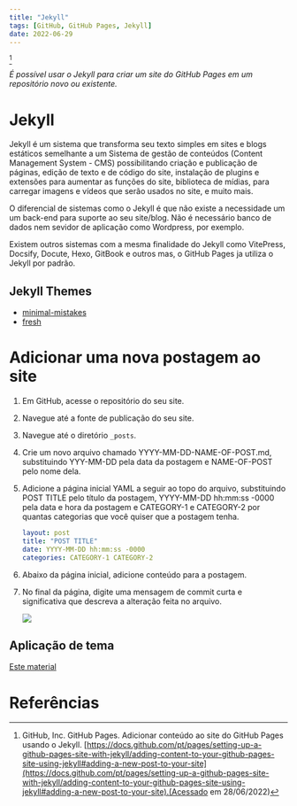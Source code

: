 ```yaml
---
title: "Jekyll"
tags: [GitHub, GitHub Pages, Jekyll]
date: 2022-06-29
---
```


[^githubpages]

*É possível usar o Jekyll para criar um site do GitHub Pages em um repositório novo ou existente.*

# Jekyll

Jekyll é um sistema que transforma seu texto simples em sites e blogs estáticos semelhante a um Sistema de gestão de conteúdos (Content Management System - CMS) possibilitando criação e publicação de páginas, 
edição de texto e de código do site, instalação de plugins e extensões para aumentar as funções do site, 
biblioteca de mídias, para carregar imagens e vídeos que serão usados no site, e muito mais.

O diferencial de sistemas como o Jekyll é que não existe a necessidade um um back-end para suporte ao seu site/blog. Não é necessário banco de dados nem sevidor de aplicação como Wordpress, por exemplo.

Existem outros sistemas com a mesma finalidade do Jekyll como VitePress, Docsify, Docute, Hexo, GitBook e outros mas, o GitHub Pages ja utiliza o Jekyll por padrão.

## Jekyll Themes

- [minimal-mistakes](https://github.com/mmistakes/minimal-mistakes)
- [fresh](https://github.com/artemsheludko/fresh)


# Adicionar uma nova postagem ao site

1. Em GitHub, acesse o repositório do seu site.
2. Navegue até a fonte de publicação do seu site.
3. Navegue até o diretório `_posts`.
4. Crie um novo arquivo chamado YYYY-MM-DD-NAME-OF-POST.md, substituindo YYY-MM-DD pela data da postagem e NAME-OF-POST pelo nome dela.
5. Adicione a página inicial YAML a seguir ao topo do arquivo, substituindo POST TITLE pelo título da postagem, YYYY-MM-DD hh:mm:ss -0000 pela data e hora da postagem e CATEGORY-1 e CATEGORY-2 por quantas categorias que você quiser que a postagem tenha.

    ```yml
    layout: post
    title: "POST TITLE"
    date: YYYY-MM-DD hh:mm:ss -0000
    categories: CATEGORY-1 CATEGORY-2
    ```

6. Abaixo da página inicial, adicione conteúdo para a postagem.
7. No final da página, digite uma mensagem de commit curta e significativa que descreva a alteração feita no arquivo.
   
    ![](https://docs.github.com/assets/cb-9378/images/help/repository/write-commit-message-quick-pull.png)

## Aplicação de tema

[Este material](https://github.com/leandro-costa/leandro-costa.github.io)

# Referências 

[^githubpages]: GitHub, Inc. GitHub Pages. Adicionar conteúdo ao site do GitHub Pages usando o Jekyll. [https://docs.github.com/pt/pages/setting-up-a-github-pages-site-with-jekyll/adding-content-to-your-github-pages-site-using-jekyll#adding-a-new-post-to-your-site](https://docs.github.com/pt/pages/setting-up-a-github-pages-site-with-jekyll/adding-content-to-your-github-pages-site-using-jekyll#adding-a-new-post-to-your-site).(Acessado em 28/06/2022)

